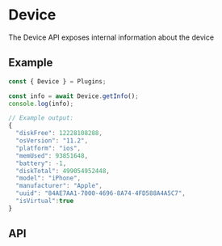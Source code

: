 # Device

The Device API exposes internal information about the device

## Example


```typescript
const { Device } = Plugins;

const info = await Device.getInfo();
console.log(info);

// Example output:
{
  "diskFree": 12228108288,
  "osVersion": "11.2",
  "platform": "ios",
  "memUsed": 93851648,
  "battery": -1,
  "diskTotal": 499054952448,
  "model": "iPhone",
  "manufacturer": "Apple",
  "uuid": "84AE7AA1-7000-4696-8A74-4FD588A4A5C7",
  "isVirtual":true
}
```

## API

<plugin-api name="device"></plugin-api>